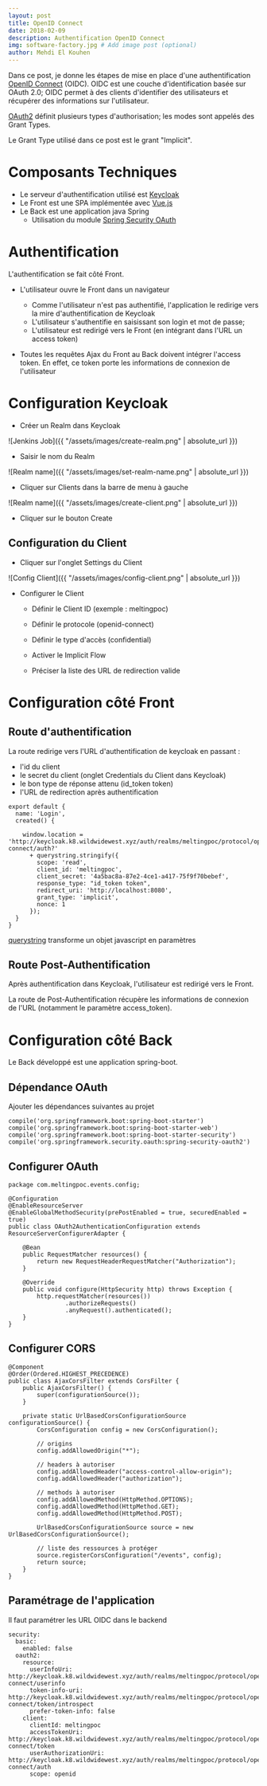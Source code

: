 ```yaml
---
layout: post
title: OpenID Connect
date: 2018-02-09
description: Authentification OpenID Connect
img: software-factory.jpg # Add image post (optional)
author: Mehdi El Kouhen
---
```


Dans ce post, je donne les étapes de mise en place d'une authentification [OpenID Connect](http://openid.net/connect/) (OIDC). OIDC est une couche d'identification basée sur OAuth 2.0; OIDC permet à des clients d'identifier des utilisateurs et récupérer des informations sur l'utilisateur.

[OAuth2](https://oauth.net/) définit plusieurs types d'authorisation; les modes sont appelés des Grant Types. 

Le Grant Type utilisé dans ce post est le grant "Implicit". 

# Composants Techniques

* Le serveur d'authentification utilisé est [Keycloak](http://keycloak.k8.wildwidewest.xyz) 
* Le Front est une SPA implémentée avec [Vue.js](https://vuejs.org/)
* Le Back est une application java Spring
  * Utilisation du module [Spring Security OAuth](http://projects.spring.io/spring-security-oauth/)

# Authentification

L'authentification se fait côté Front.

* L'utilisateur ouvre le Front dans un navigateur

  * Comme l'utilisateur n'est pas authentifié, l'application le redirige vers la mire d'authentification de Keycloak
  * L'utilisateur s'authentifie en saisissant son login et mot de passe; 
  * L'utilisateur est redirigé vers le Front (en intégrant dans l'URL un access token)

* Toutes les requêtes Ajax du Front au Back doivent intégrer l'access token. En effet, ce token porte les informations de connexion de l'utilisateur

# Configuration Keycloak

* Créer un Realm dans Keycloak

![Jenkins Job]({{ "/assets/images/create-realm.png" | absolute_url }})

* Saisir le nom du Realm 

![Realm name]({{ "/assets/images/set-realm-name.png" | absolute_url }})

* Cliquer sur Clients dans la barre de menu à gauche

![Realm name]({{ "/assets/images/create-client.png" | absolute_url }})

* Cliquer sur le bouton Create

## Configuration du Client

* Cliquer sur l'onglet Settings du Client

![Config Client]({{ "/assets/images/config-client.png" | absolute_url }})

* Configurer le Client

  * Définir le Client ID (exemple : meltingpoc)

  * Définir le protocole (openid-connect)

  * Définir le type d'accès (confidential)

  * Activer le Implicit Flow 

  * Préciser la liste des URL de redirection valide 

# Configuration côté Front

## Route d'authentification

La route redirige vers l'URL d'authentification de keycloak en passant : 

* l'id du client
* le secret du client (onglet Credentials du Client dans Keycloak)
* le bon type de réponse attenu (id_token token)
* l'URL de redirection après authentification

```
export default {
  name: 'Login',
  created() {

    window.location = 'http://keycloak.k8.wildwidewest.xyz/auth/realms/meltingpoc/protocol/openid-connect/auth?'
      + querystring.stringify({
        scope: 'read',
        client_id: 'meltingpoc',
        client_secret: '4a5bac8a-87e2-4ce1-a417-75f9f70bebef',
        response_type: "id_token token",
        redirect_uri: 'http://localhost:8080',
        grant_type: 'implicit',
        nonce: 1
      });
  }
}
```

[querystring](https://www.npmjs.com/package/query-string) transforme un objet javascript en paramètres

## Route Post-Authentification

Après authentification dans Keycloak, l'utilisateur est redirigé vers le Front.

La route de Post-Authentification récupère les informations de connexion de l'URL (notamment le paramètre access_token).

# Configuration côté Back

Le Back développé est une application spring-boot.

## Dépendance OAuth

Ajouter les dépendances suivantes au projet

```
compile('org.springframework.boot:spring-boot-starter')
compile('org.springframework.boot:spring-boot-starter-web')
compile('org.springframework.boot:spring-boot-starter-security')
compile('org.springframework.security.oauth:spring-security-oauth2')
```

## Configurer OAuth 

```
package com.meltingpoc.events.config;

@Configuration
@EnableResourceServer
@EnableGlobalMethodSecurity(prePostEnabled = true, securedEnabled = true)
public class OAuth2AuthenticationConfiguration extends ResourceServerConfigurerAdapter {

    @Bean
    public RequestMatcher resources() {
        return new RequestHeaderRequestMatcher("Authorization");
    }

    @Override
    public void configure(HttpSecurity http) throws Exception {
        http.requestMatcher(resources())
                .authorizeRequests()
                .anyRequest().authenticated();
    }
}
```

## Configurer CORS

```
@Component
@Order(Ordered.HIGHEST_PRECEDENCE)
public class AjaxCorsFilter extends CorsFilter {
    public AjaxCorsFilter() {
        super(configurationSource());
    }

    private static UrlBasedCorsConfigurationSource configurationSource() {
        CorsConfiguration config = new CorsConfiguration();

        // origins
        config.addAllowedOrigin("*");

        // headers à autoriser
        config.addAllowedHeader("access-control-allow-origin");
        config.addAllowedHeader("authorization");

        // methods à autoriser
        config.addAllowedMethod(HttpMethod.OPTIONS);
        config.addAllowedMethod(HttpMethod.GET);
        config.addAllowedMethod(HttpMethod.POST);

        UrlBasedCorsConfigurationSource source = new UrlBasedCorsConfigurationSource();

        // liste des ressources à protéger
        source.registerCorsConfiguration("/events", config);
        return source;
    }
}
```

## Paramétrage de l'application

Il faut paramétrer les URL OIDC dans le backend

```
security:
  basic:
    enabled: false
  oauth2:
    resource:
      userInfoUri: http://keycloak.k8.wildwidewest.xyz/auth/realms/meltingpoc/protocol/openid-connect/userinfo
      token-info-uri: http://keycloak.k8.wildwidewest.xyz/auth/realms/meltingpoc/protocol/openid-connect/token/introspect
      prefer-token-info: false
    client:
      clientId: meltingpoc
      accessTokenUri: http://keycloak.k8.wildwidewest.xyz/auth/realms/meltingpoc/protocol/openid-connect/token
      userAuthorizationUri: http://keycloak.k8.wildwidewest.xyz/auth/realms/meltingpoc/protocol/openid-connect/auth
      scope: openid
```


